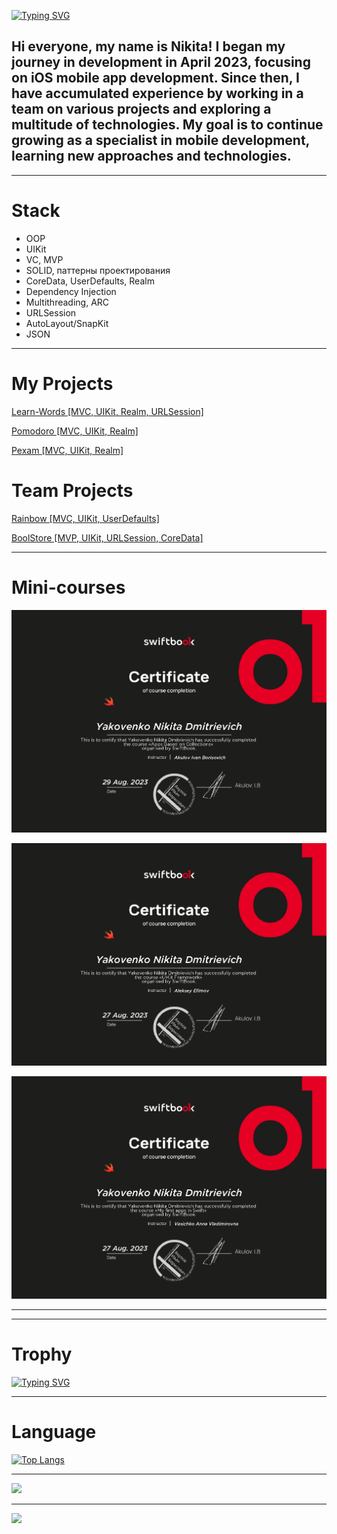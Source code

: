 [![Typing SVG](http://readme-typing-svg.herokuapp.com?font=Fira+Code&weight=500&size=30&pause=1000&color=F7A87D&center=true&random=false&width=435&lines=Hello%2C+I'm+Nikita)](https://git.io/typing-svg)

## Hi everyone, my name is Nikita! I began my journey in development in April 2023, focusing on iOS mobile app development. Since then, I have accumulated experience by working in a team on various projects and exploring a multitude of technologies. My goal is to continue growing as a specialist in mobile development, learning new approaches and technologies.
****
 
 # Stack
 -   OOP
 -   UIKit
 -   VC, MVP
 -   SOLID, паттерны проектирования
 -   CoreData, UserDefaults, Realm
 -   Dependency Injection
 -   Multithreading, ARC
 -   URLSession
 -   AutoLayout/SnapKit
 -   JSON

****
# My Projects

[Learn-Words \[MVC, UIKit, Realm, URLSession\]](https://github.com/Nikita06122002/LearnWords-Nikita/)

[Pomodoro \[MVC, UIKit, Realm\]](https://github.com/Nikita06122002/Pomodoro)

[Pexam \[MVC, UIKit, Realm\]](https://github.com/Nikita06122002/Pexam)

# Team Projects

[Rainbow \[MVC, UIKit, UserDefaults\]](https://github.com/Nikita06122002/Rainbow)

[BoolStore \[MVP, UIKit, URLSession, CoreData\]](https://github.com/U-ggg/BookStore)

****
# Mini-courses

![Collection/TableView](https://github.com/Nikita06122002/Nikita06122002/blob/main/Table%3ACollectionView%20ENG_page-0001.jpg)

![UIKit](https://github.com/Nikita06122002/Nikita06122002/blob/main/UIKitEng_page-0001.jpg)

![SwiftBook](https://github.com/Nikita06122002/Nikita06122002/blob/main/Свифтбук1EN_page-0001.jpg)

****

****
# **Trophy**

[![Typing SVG](https://github-profile-trophy.vercel.app/?username=Nikita06122002)](https://github.com/ryo-ma/github-profile-tripgy)

****
# Language

[![Top Langs](https://github-readme-stats.vercel.app/api/top-langs/?username=Nikita06122002)](https://github.com/Nikita06122002/github-readme-stats)

****

![](https://github-profile-summary-cards.vercel.app/api/cards/profile-details?username=Nikita06122002&theme=solarized_dark)

****

![](https://github-profile-summary-cards.vercel.app/api/cards/stats?username=Nikita06122002&theme=solarized_dark)
